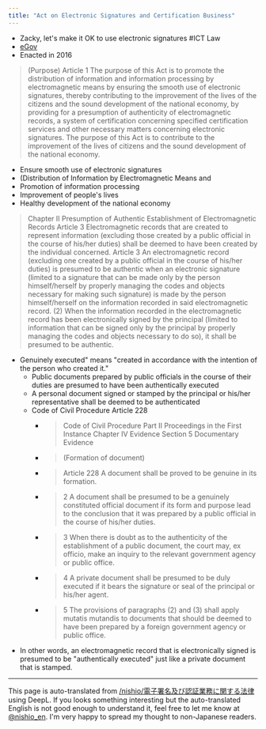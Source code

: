 ```yaml
---
title: "Act on Electronic Signatures and Certification Business"
---
```


- Zacky, let's make it OK to use electronic signatures #ICT Law
- [eGov](http://elaws.e-gov.go.jp/search/elawsSearch/elaws_search/lsg0500/detail?lawId=412AC0000000102&openerCode=1)
- Enacted in 2016

>  (Purpose)
>  Article 1 The purpose of this Act is to promote the distribution of information and information processing by electromagnetic means by ensuring the smooth use of electronic signatures, thereby contributing to the improvement of the lives of the citizens and the sound development of the national economy, by providing for a presumption of authenticity of electromagnetic records, a system of certification concerning specified certification services and other necessary matters concerning electronic signatures. The purpose of this Act is to contribute to the improvement of the lives of citizens and the sound development of the national economy.
- Ensure smooth use of electronic signatures
- (Distribution of Information by Electromagnetic Means and
- Promotion of information processing
- Improvement of people's lives
- Healthy development of the national economy

> Chapter II Presumption of Authentic Establishment of Electromagnetic Records
>  Article 3 Electromagnetic records that are created to represent information (excluding those created by a public official in the course of his/her duties) shall be deemed to have been created by the individual concerned. Article 3 An electromagnetic record (excluding one created by a public official in the course of his/her duties) is presumed to be authentic when an electronic signature (limited to a signature that can be made only by the person himself/herself by properly managing the codes and objects necessary for making such signature) is made by the person himself/herself on the information recorded in said electromagnetic record. (2) When the information recorded in the electromagnetic record has been electronically signed by the principal (limited to information that can be signed only by the principal by properly managing the codes and objects necessary to do so), it shall be presumed to be authentic.
- Genuinely executed" means "created in accordance with the intention of the person who created it."
    - Public documents prepared by public officials in the course of their duties are presumed to have been authentically executed
    - A personal document signed or stamped by the principal or his/her representative shall be deemed to be authenticated
    - Code of Civil Procedure Article 228
        - > Code of Civil Procedure Part II Proceedings in the First Instance Chapter IV Evidence Section 5 Documentary Evidence
        - >  (Formation of document)
        - >  Article 228 A document shall be proved to be genuine in its formation.
        - >  2 A document shall be presumed to be a genuinely constituted official document if its form and purpose lead to the conclusion that it was prepared by a public official in the course of his/her duties.
        - >  3 When there is doubt as to the authenticity of the establishment of a public document, the court may, ex officio, make an inquiry to the relevant government agency or public office.
        - >  4 A private document shall be presumed to be duly executed if it bears the signature or seal of the principal or his/her agent.
        - >  5 The provisions of paragraphs (2) and (3) shall apply mutatis mutandis to documents that should be deemed to have been prepared by a foreign government agency or public office.
- In other words, an electromagnetic record that is electronically signed is presumed to be "authentically executed" just like a private document that is stamped.

---
This page is auto-translated from [/nishio/電子署名及び認証業務に関する法律](https://scrapbox.io/nishio/電子署名及び認証業務に関する法律) using DeepL. If you looks something interesting but the auto-translated English is not good enough to understand it, feel free to let me know at [@nishio_en](https://twitter.com/nishio_en). I'm very happy to spread my thought to non-Japanese readers.